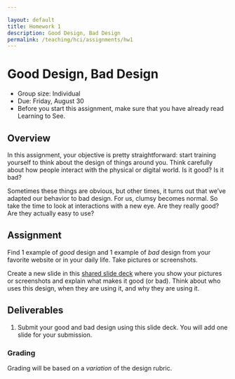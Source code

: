 ```yaml
---

layout: default
title: Homework 1
description: Good Design, Bad Design
permalink: /teaching/hci/assignments/hw1
---
```


# Good Design, Bad Design

* Group size: Individual
* Due: Friday, August 30
* Before you start this assignment, make sure that you have already read Learning to See.

## Overview 
In this assignment, your objective is pretty straightforward: start training yourself to think about the design of things around you. Think carefully about how people interact with the physical or digital world. 
Is it good? Is it bad?

Sometimes these things are obvious, but other times, it turns out that we’ve adapted our behavior to bad design. For us, clumsy becomes normal. So take the time to look at interactions with a new eye. Are they really good? Are they actually easy to use?

## Assignment
Find 1 example of *good* design and 1 example of *bad* design from your favorite website or in your daily life. Take pictures or screenshots.

Create a new slide in this [shared slide deck](https://docs.google.com/presentation/d/1Y9j5Elb52PNShvKnoVnlqULr70yjOuj64epUpH_BcoA/edit?usp=sharing) where you show your pictures or screenshots and explain what makes it good (or bad). Think about who uses this design, when they are using it, and why they are using it.


## Deliverables
1. Submit your good and bad design using this slide deck. You will add one slide for your submission.

### Grading
Grading will be based on a *variation* of the design rubric.
